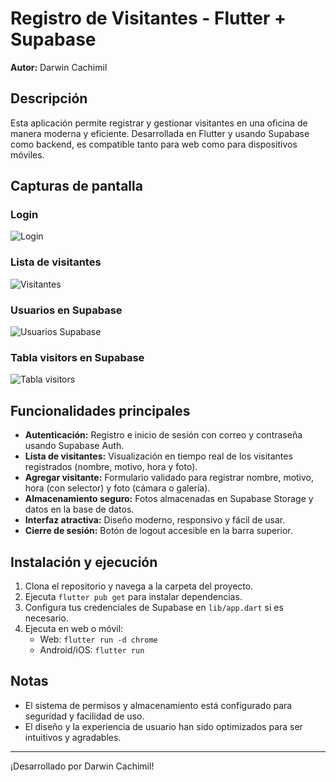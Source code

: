 # Registro de Visitantes - Flutter + Supabase

**Autor:** Darwin Cachimil

## Descripción
Esta aplicación permite registrar y gestionar visitantes en una oficina de manera moderna y eficiente. Desarrollada en Flutter y usando Supabase como backend, es compatible tanto para web como para dispositivos móviles.

## Capturas de pantalla

### Login
![Login](docs/login.png)

### Lista de visitantes
![Visitantes](docs/visitantes.png)

### Usuarios en Supabase
![Usuarios Supabase](docs/usuarios_supabase.png)

### Tabla visitors en Supabase
![Tabla visitors](docs/tabla_visitors.png)

## Funcionalidades principales
- **Autenticación:** Registro e inicio de sesión con correo y contraseña usando Supabase Auth.
- **Lista de visitantes:** Visualización en tiempo real de los visitantes registrados (nombre, motivo, hora y foto).
- **Agregar visitante:** Formulario validado para registrar nombre, motivo, hora (con selector) y foto (cámara o galería).
- **Almacenamiento seguro:** Fotos almacenadas en Supabase Storage y datos en la base de datos.
- **Interfaz atractiva:** Diseño moderno, responsivo y fácil de usar.
- **Cierre de sesión:** Botón de logout accesible en la barra superior.

## Instalación y ejecución
1. Clona el repositorio y navega a la carpeta del proyecto.
2. Ejecuta `flutter pub get` para instalar dependencias.
3. Configura tus credenciales de Supabase en `lib/app.dart` si es necesario.
4. Ejecuta en web o móvil:
   - Web: `flutter run -d chrome`
   - Android/iOS: `flutter run`

## Notas
- El sistema de permisos y almacenamiento está configurado para seguridad y facilidad de uso.
- El diseño y la experiencia de usuario han sido optimizados para ser intuitivos y agradables.

---

¡Desarrollado por Darwin Cachimil!
